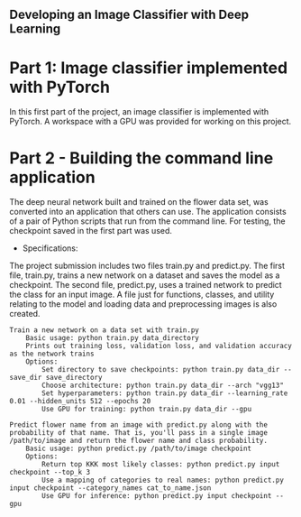 ## Developing an Image Classifier with Deep Learning

# Part 1: Image classifier implemented with PyTorch

In this first part of the project, an image classifier is implemented with PyTorch. A workspace with a GPU was provided for working on this project.

# Part 2 - Building the command line application

The deep neural network built and trained on the flower data set, was converted into an application that others can use. The application consists of a pair of Python scripts that run from the command line. For testing, the checkpoint saved in the first part was used.

* Specifications:

The project submission includes two files train.py and predict.py. The first file, train.py, trains a new network on a dataset and saves the model as a checkpoint. The second file, predict.py, uses a trained network to predict the class for an input image. A file just for functions, classes, and utility relating to the model and loading data and preprocessing images is also created.

    Train a new network on a data set with train.py
        Basic usage: python train.py data_directory
        Prints out training loss, validation loss, and validation accuracy as the network trains
        Options:
            Set directory to save checkpoints: python train.py data_dir --save_dir save_directory
            Choose architecture: python train.py data_dir --arch "vgg13"
            Set hyperparameters: python train.py data_dir --learning_rate 0.01 --hidden_units 512 --epochs 20
            Use GPU for training: python train.py data_dir --gpu

    Predict flower name from an image with predict.py along with the probability of that name. That is, you'll pass in a single image /path/to/image and return the flower name and class probability.
        Basic usage: python predict.py /path/to/image checkpoint
        Options:
            Return top KKK most likely classes: python predict.py input checkpoint --top_k 3
            Use a mapping of categories to real names: python predict.py input checkpoint --category_names cat_to_name.json
            Use GPU for inference: python predict.py input checkpoint --gpu

